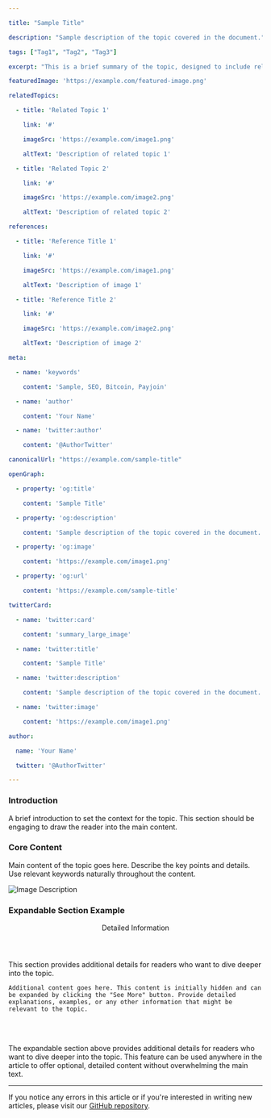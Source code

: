 ```yaml
---

title: "Sample Title"

description: "Sample description of the topic covered in the document."

tags: ["Tag1", "Tag2", "Tag3"]

excerpt: "This is a brief summary of the topic, designed to include relevant keywords for SEO."

featuredImage: 'https://example.com/featured-image.png'

relatedTopics:

  - title: 'Related Topic 1'

    link: '#'

    imageSrc: 'https://example.com/image1.png'

    altText: 'Description of related topic 1'

  - title: 'Related Topic 2'

    link: '#'

    imageSrc: 'https://example.com/image2.png'

    altText: 'Description of related topic 2'

references:

  - title: 'Reference Title 1'

    link: '#'

    imageSrc: 'https://example.com/image1.png'

    altText: 'Description of image 1'

  - title: 'Reference Title 2'

    link: '#'

    imageSrc: 'https://example.com/image2.png'

    altText: 'Description of image 2'

meta:

  - name: 'keywords'

    content: 'Sample, SEO, Bitcoin, Payjoin'

  - name: 'author'

    content: 'Your Name'

  - name: 'twitter:author'

    content: '@AuthorTwitter'

canonicalUrl: "https://example.com/sample-title"

openGraph:

  - property: 'og:title'

    content: 'Sample Title'

  - property: 'og:description'

    content: 'Sample description of the topic covered in the document.'

  - property: 'og:image'

    content: 'https://example.com/image1.png'

  - property: 'og:url'

    content: 'https://example.com/sample-title'

twitterCard:

  - name: 'twitter:card'

    content: 'summary_large_image'

  - name: 'twitter:title'

    content: 'Sample Title'

  - name: 'twitter:description'

    content: 'Sample description of the topic covered in the document.'

  - name: 'twitter:image'

    content: 'https://example.com/image1.png'

author: 

  name: 'Your Name'

  twitter: '@AuthorTwitter'

---
```





### Introduction

<!-- introduction -->

A brief introduction to set the context for the topic. This section should be engaging to draw the reader into the main content.

### Core Content

<!-- core_content -->

Main content of the topic goes here. Describe the key points and details. Use relevant keywords naturally throughout the content.

![Image Description](https://example.com/section-image.png "Add descriptive Alt Text for SEO")

### Expandable Section Example

<!-- expandable_section:start -->

<ExpandableSection>

  <header>Detailed Information</header>

  <preview>This section provides additional details for readers who want to dive deeper into the topic.</preview>

  <content>

    Additional content goes here. This content is initially hidden and can be expanded by clicking the "See More" button. Provide detailed explanations, examples, or any other information that might be relevant to the topic.

  </content>

</ExpandableSection>

<!-- expandable_section:end -->

<br><br>

The expandable section above provides additional details for readers who want to dive deeper into the topic. This feature can be used anywhere in the article to offer optional, detailed content without overwhelming the main text.

---

If you notice any errors in this article or if you're interested in writing new articles, please visit our [GitHub repository](https://github.com/bitcoin-dev-project/glossary/).